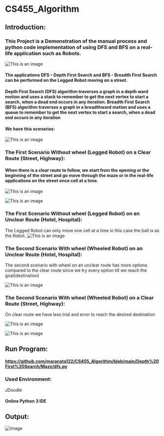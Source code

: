 # CS455_Algorithm
## Introduction: 
### This Project is a Demonstration of the manual process and python code implementation of using DFS and BFS on a real-life application such as Robots. 
![This is an image](https://spectrum.ieee.org/media-library/a-bright-orange-four-legged-robotic-dog-stands-on-a-grave-patch-at-the-top-of-a-mountain-with-swiss-countryside-in-the-backgroun.jpg?id=28864412&width=1200&height=708)

#### The applications DFS – Depth First Search and BFS - Breadth First Search can be performed on the Legged Robot moving on a street. 

#### Depth First Search (DFS) algorithm traverses a graph in a depth ward motion and uses a stack to remember to get the next vertex to start a search, when a dead end occurs in any iteration. Breadth First Search (BFS) algorithm traverses a graph in a breadthward motion and uses a queue to remember to get the next vertex to start a search, when a dead end occurs in any iteration


#### We have this scenarios: 

![This is an image](https://user-images.githubusercontent.com/58325718/206446920-c0412827-c64e-495c-85bf-cff087c90fa3.png)


### The First Scenario Without wheel (Legged Robot) on a Clear Route (Street, Highway): 

#### When there is a clear route to follow, we start from the opening or the beginning of the street and go move through the maze or in the real-life applications on the street once cell at a time. 

![This is an image](https://user-images.githubusercontent.com/58325718/206447485-4a7347ba-3610-454d-b434-70fbc7e56531.png)

![This is an image](https://user-images.githubusercontent.com/58325718/206447564-f97ae9c4-ce70-4ab1-92b7-5d87e8f6e38b.png)


### The First Scenario Without wheel (Legged Robot) on an Unclear Route (Hotel, Hospital): 

The Legged Robot can only move one cell at a time in this case the ball is as the Robot. 
![This is an image](https://user-images.githubusercontent.com/58325718/206447732-c770a0f1-648f-42aa-9fe6-fc495ce44b86.png)

  

### The Second Scenario With wheel (Wheeled Robot) on an Unclear Route (Hotel, Hospital): 

The second scenario with wheel on an unclear route has more options compared to the clear route since we try every option till we reach the goal(destination) 


![This is an image](https://user-images.githubusercontent.com/58325718/206447778-c8b7599b-51a5-48b8-88e6-452988d5680e.png)
 

### The Second Scenario With wheel (Wheeled Robot) on a Clear Route (Street, Highway): 

On clear route we have less trial and error to reach the desired destination 

![This is an image](https://user-images.githubusercontent.com/58325718/206447878-b5cc2ab5-f4b3-4eee-9538-4dbe05a0363f.png)

![This is an image](https://user-images.githubusercontent.com/58325718/206447949-67e1b100-ef46-4bc8-a7d6-529ae6bc16a3.png)

 

 

 

 

 

## Run Program: 

#### https://github.com/maranata122/CS455_Algorithm/blob/main/Depth%20First%20Search/Maze/dfs.py 

### Used Environment: 

JDoodle 

#### Online Python 3 IDE 

 

## Output: 
![image](https://user-images.githubusercontent.com/58325718/206446384-8a5aac80-ad9c-41a6-af51-6d9d631ae683.png)


 

 

 

 

 
